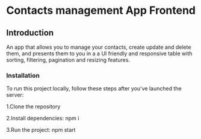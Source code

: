 # Contacts management App Frontend

## Introduction
An app that allows you to manage your contacts, create update and delete them, and presents them to you in a a UI friendly and responsive table with sorting, filtering, pagination and resizing features.

### Installation
To run this project locally, follow these steps after you've launched the server:

1.Clone the repository

2.Install dependencies: npm i

3.Run the project: npm start

